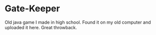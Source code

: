 # Gate-Keeper
Old java game I made in high school. Found it on my old computer and uploaded it here. Great throwback.  
